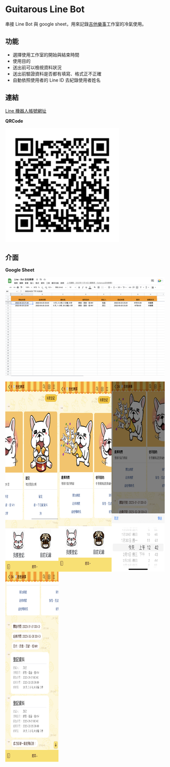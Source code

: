 # Guitarous Line Bot

串接 Line Bot 與 google sheet，用來記錄[吉他樂事](https://www.youtube.com/@guitarous402)工作室的冷氣使用。

## 功能

- 選擇使用工作室的開始與結束時間
- 使用目的
- 送出前可以檢視資料狀況
- 送出前驗證資料是否都有填寫、格式正不正確
- 自動依照使用者的 Line ID 去紀錄使用者姓名

## 連結

[Line 機器人帳號網址](https://line.me/R/ti/p/@951hqsrx)

**QRCode**

![](./public/qrcode.png)

## 介面

**Google Sheet**

![](./public/google%20sheet.png)

<div style="display:grid; grid-template-columns: repeat(3, minmax(0, 1fr));">

  <img src="./public/%E4%BB%8B%E9%9D%A2%E4%B8%80.jpg" width="300" height="600" />

  <img src="./public/%E4%BB%8B%E9%9D%A2%E4%BA%8C.jpg" width="300" height="600" />

  <img src="./public/介面三.jpeg" width="300" height="600" />

  <img src="./public/介面四.jpeg" width="300" height="600" />

</div>

